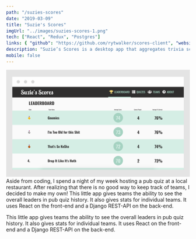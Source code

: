 ```yaml
---
path: "/suzies-scores"
date: "2019-03-09"
title: "Suzie's Scores"
imgUrl: "../images/suzies-scores-1.png"
tech: ["React", "Redux", "Postgres"]
links: { "github": "https://github.com/rytwalker/scores-client", "website": "https://sharp-mccarthy-8025d0.netlify.com/" }
description: "Suzie’s Scores is a desktop app that aggregates trivia scores providing teams with long-term statistics of their performance over time."
mobile: false
---
```


![alt text](../images/suzies-scores-1.png)
Aside from coding, I spend a night of my week hosting a pub quiz at a local restaurant. After realizing that there is no good way to keep track of teams, I decided to make my own! This little app gives teams the ability to see the overall leaders in pub quiz history. It also gives stats for individual teams. It uses React on the front-end and a Django REST-API on the back-end.

This little app gives teams the ability to see the overall leaders in pub quiz history. It also gives stats for individual teams. It uses React on the front-end and a Django REST-API on the back-end.
